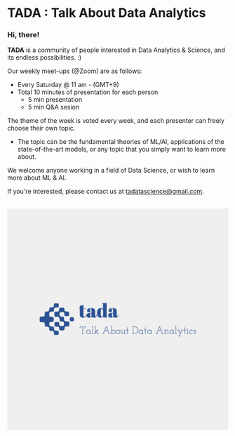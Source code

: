 # TADA : Talk About Data Analytics

### Hi, there!
**TADA** is a community of people interested in Data Analytics & Science, and its endless possibilities. :)

Our weekly meet-ups (@Zoom) are as follows:
- Every Saturday @ 11 am - (GMT+9)
- Total 10 minutes of presentation for each person
  - 5 min presentation
  - 5 min Q&A sesion

The theme of the week is voted every week, and each presenter can freely choose their own topic.

- The topic can be the fundamental theories of ML/AI, applications of the state-of-the-art models, or any topic that you simply want to learn more about.

We welcome anyone working in a field of Data Science, or wish to learn more about ML & AI. 

If you're interested, please contact us at tadatascience@gmail.com.

<br/>

<img src=/tada-logos2.jpeg />
